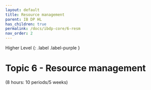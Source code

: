 ```yaml
---
layout: default
title: Resource management
parent: IB DP HL
has_children: true
permalink: /docs/ibdp-core/6-resm
nav_order: 2
---
```

Higher Level
{: .label .label-purple }

# Topic 6 - Resource management

(8 hours: 10 periods/5 weeks)
